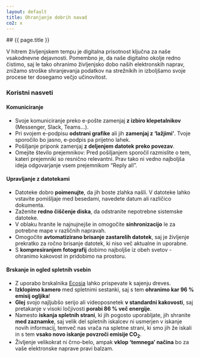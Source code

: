 ```yaml
---
layout: default
title: Ohranjanje dobrih navad
co2: x
---
```


<div class="block" markdown="1">
## {{ page.title }}

V hitrem življenjskem tempu je digitalna prisotnost ključna za naše vsakodnevne dejavnosti. Pomembno je, da naše digitalno okolje redno čistimo, saj le tako ohranimo življenjsko dobo naših elektronskih naprav, znižamo stroške shranjevanja podatkov na strežnikih in izboljšamo svoje procese ter dosegamo večjo učinovitost.

### Koristni nasveti
#### Komuniciranje
- Svoje komuniciranje preko e-pošte zamenjaj **z izbiro klepetalnikov** (Messenger, Slack, Teams…).
- Pri svojem e-podpisu **odstrani grafike** ali jih **zamenjaj z ‘lažjimi’**. Tvoje sporočilo bo jasno, e-podpis pa prijetno lahek. 
- Pošiljanje priponk zamenjaj **z deljenjem datotek preko povezav**.
- Omejite število prejemnikov: Pred pošiljanjem sporočil razmislite o tem, kateri prejemniki so resnično relevantni. Prav tako ni vedno najboljša ideja odgovarjanje vsem prejemnikom “Reply all”.

#### Upravljanje z datotekami
- Datoteke dobro **poimenujte**, da jih boste zlahka našli. V datoteke lahko vstavite pomišljaje med besedami, navedete datum ali različico dokumenta.
- Zaženite **redno čiščenje diska**, da odstranite nepotrebne sistemske datoteke.
- V oblaku hranite le najnujnejše in omogočite **sinhronizacijo** le za potrebne mape v različnih napravah.
- Omogočite **avtomatizirano brisanje zastarelih datotek**, saj je življenje prekratko za ročno brisanje datotek, ki niso več aktualne in uporabne. 
- S **kompresiranjem fotografij** dobimo najboljše iz obeh svetov - ohranimo kakovost in pridobimo na prostoru.

#### Brskanje in ogled spletnih vsebin
- Z uporabo brskalnika [Ecosia](https://www.ecosia.org/) lahko prispevate k sajenju dreves. 
- **Izklopimo kamero** med spletnimi sestanki, saj s tem **ohranimo kar 96 % emisij ogljika**!
- **Glej** svojo najljubšo serijo ali videoposnetek **v standardni kakovosti**, saj pretakanje v visoki ločjivosti **porabi 86 % več energije**. 
- Namesto **iskanja spletnih strani**, ki jih pogosto uporabljate, jih shranite **med zaznamke**, saj velik del spletnih iskalcev ni usmerjen v iskanje novih informacij, temveč nas vrača na spletne strani, ki smo jih že iskali in s tem **vsako novo iskanje povzroči emisije CO<sub>2</sub>**. 
- Življenje velikokrat ni črno-belo, ampak **vklop ‘temnega’ načina** bo za vaše elektronske naprave pravi balzam. 

</div>
